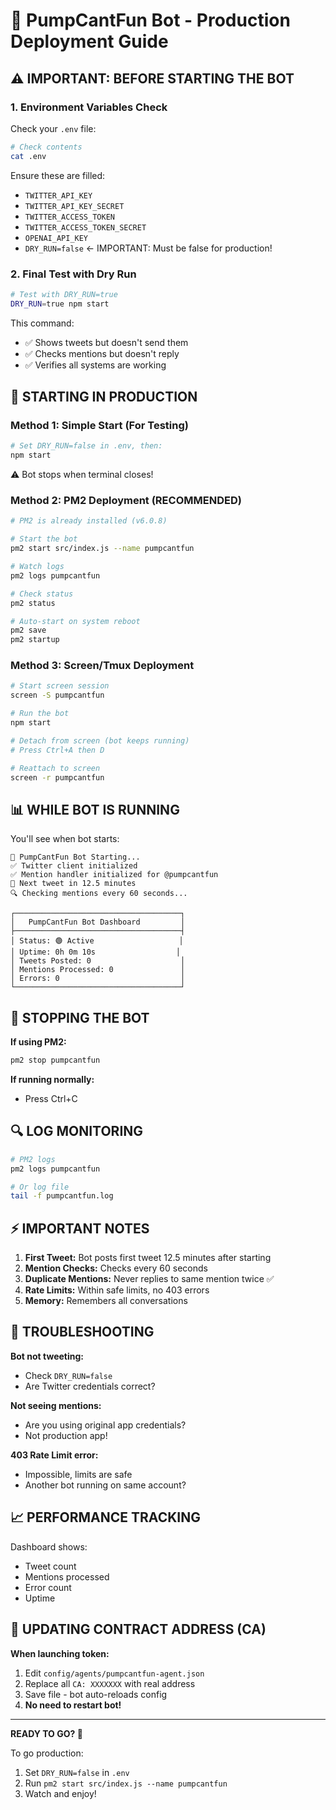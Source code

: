 # 🚀 PumpCantFun Bot - Production Deployment Guide

## ⚠️ IMPORTANT: BEFORE STARTING THE BOT

### 1. Environment Variables Check

Check your `.env` file:

```bash
# Check contents
cat .env
```

Ensure these are filled:
- `TWITTER_API_KEY`
- `TWITTER_API_KEY_SECRET`
- `TWITTER_ACCESS_TOKEN`
- `TWITTER_ACCESS_TOKEN_SECRET`
- `OPENAI_API_KEY`
- `DRY_RUN=false` ← IMPORTANT: Must be false for production!

### 2. Final Test with Dry Run

```bash
# Test with DRY_RUN=true
DRY_RUN=true npm start
```

This command:
- ✅ Shows tweets but doesn't send them
- ✅ Checks mentions but doesn't reply
- ✅ Verifies all systems are working

## 🎯 STARTING IN PRODUCTION

### Method 1: Simple Start (For Testing)

```bash
# Set DRY_RUN=false in .env, then:
npm start
```

⚠️ Bot stops when terminal closes!

### Method 2: PM2 Deployment (RECOMMENDED)

```bash
# PM2 is already installed (v6.0.8)

# Start the bot
pm2 start src/index.js --name pumpcantfun

# Watch logs
pm2 logs pumpcantfun

# Check status
pm2 status

# Auto-start on system reboot
pm2 save
pm2 startup
```

### Method 3: Screen/Tmux Deployment

```bash
# Start screen session
screen -S pumpcantfun

# Run the bot
npm start

# Detach from screen (bot keeps running)
# Press Ctrl+A then D

# Reattach to screen
screen -r pumpcantfun
```

## 📊 WHILE BOT IS RUNNING

You'll see when bot starts:
```
🚀 PumpCantFun Bot Starting...
✅ Twitter client initialized
✅ Mention handler initialized for @pumpcantfun
🔄 Next tweet in 12.5 minutes
🔍 Checking mentions every 60 seconds...

┌─────────────────────────────────────┐
│   PumpCantFun Bot Dashboard         │
├─────────────────────────────────────┤
│ Status: 🟢 Active                   │
│ Uptime: 0h 0m 10s                  │
│ Tweets Posted: 0                    │
│ Mentions Processed: 0               │
│ Errors: 0                           │
└─────────────────────────────────────┘
```

## 🛑 STOPPING THE BOT

**If using PM2:**
```bash
pm2 stop pumpcantfun
```

**If running normally:**
- Press Ctrl+C

## 🔍 LOG MONITORING

```bash
# PM2 logs
pm2 logs pumpcantfun

# Or log file
tail -f pumpcantfun.log
```

## ⚡ IMPORTANT NOTES

1. **First Tweet:** Bot posts first tweet 12.5 minutes after starting
2. **Mention Checks:** Checks every 60 seconds
3. **Duplicate Mentions:** Never replies to same mention twice ✅
4. **Rate Limits:** Within safe limits, no 403 errors
5. **Memory:** Remembers all conversations

## 🚨 TROUBLESHOOTING

**Bot not tweeting:**
- Check `DRY_RUN=false`
- Are Twitter credentials correct?

**Not seeing mentions:**
- Are you using original app credentials?
- Not production app!

**403 Rate Limit error:**
- Impossible, limits are safe
- Another bot running on same account?

## 📈 PERFORMANCE TRACKING

Dashboard shows:
- Tweet count
- Mentions processed
- Error count
- Uptime

## 🔄 UPDATING CONTRACT ADDRESS (CA)

**When launching token:**
1. Edit `config/agents/pumpcantfun-agent.json`
2. Replace all `CA: XXXXXXX` with real address
3. Save file - bot auto-reloads config
4. **No need to restart bot!**

---

**READY TO GO? 🚀**

To go production:
1. Set `DRY_RUN=false` in `.env`
2. Run `pm2 start src/index.js --name pumpcantfun`
3. Watch and enjoy!